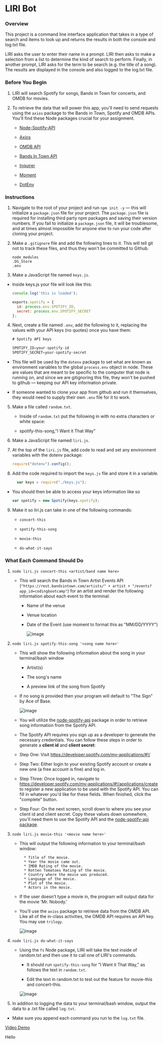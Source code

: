 # LIRI Bot

### Overview

This project is a command line interface application that takes in a type of search and items to look up and returns the results in both the console and log.txt file.

LIRI asks the user to enter their name in a prompt. LIRI then asks to make a selection from a list to determine the kind of search to perform. Finally, in another prompt, LIRI asks for the term to be search (e.g. the title of a song). The results are displayed in the console and also logged to the log.txt file.

### Before You Begin

1. LIRI will search Spotify for songs, Bands in Town for concerts, and OMDB for movies.

2. To retrieve the data that will power this app, you'll need to send requests using the `axios` package to the Bands in Town, Spotify      and OMDB APIs. You'll find these Node packages crucial for your assignment.

   * [Node-Spotify-API](https://www.npmjs.com/package/node-spotify-api)

   * [Axios](https://www.npmjs.com/package/axios)

   * [OMDB API](http://www.omdbapi.com)
   
   * [Bands In Town API](http://www.artists.bandsintown.com/bandsintown-api)

   * [Inquirer](https://www.npmjs.com/package/inquirer)

   * [Moment](https://www.npmjs.com/package/moment)

   * [DotEnv](https://www.npmjs.com/package/dotenv)
   
### Instructions

1. Navigate to the root of your project and run `npm init -y` &mdash; this will initialize a `package.json` file for your project. The      `package.json` file is required for installing third party npm packages and saving their version numbers. If you fail to initialize a    `package.json` file, it will be troublesome, and at times almost impossible for anyone else to run your code after cloning your           project.

2. Make a `.gitignore` file and add the following lines to it. This will tell git not to track these files, and thus they won't be          committed to Github.

    ```
    node_modules
    .DS_Store
    .env
    ```

3. Make a JavaScript file named `keys.js`.

  * Inside keys.js your file will look like this:

    ```js
    console.log('this is loaded');

    exports.spotify = {
      id: process.env.SPOTIFY_ID,
      secret: process.env.SPOTIFY_SECRET
    };
    ```

4. Next, create a file named `.env`, add the following to it, replacing the values with your API keys (no quotes) once you have them:

    ```js
    # Spotify API keys

    SPOTIFY_ID=your-spotify-id
    SPOTIFY_SECRET=your-spotify-secret

    ```

  * This file will be used by the `dotenv` package to set what are known as environment variables to the global `process.env` object in    node. These are values that are meant to be specific to the computer that node is running on, and since we are gitignoring this        file, they won't be pushed to github &mdash; keeping our API key information private.

  * If someone wanted to clone your app from github and run it themselves, they would need to supply their own `.env` file for it to       work.

5. Make a file called `random.txt`.

   * Inside of `random.txt` put the following in with no extra characters or white space:

   * spotify-this-song,"I Want it That Way"

6. Make a JavaScript file named `liri.js`.

7. At the top of the `liri.js` file, add code to read and set any environment variables with the dotenv package:

    ```js
    require("dotenv").config();
    ```

8. Add the code required to import the `keys.js` file and store it in a variable.

    ```js
      var keys = require("./keys.js");
    ```
  
* You should then be able to access your keys information like so

    ```js
    var spotify = new Spotify(keys.spotify);
    ```

9. Make it so liri.js can take in one of the following commands:

   * `concert-this`

   * `spotify-this-song`

   * `movie-this`

   * `do-what-it-says`

### What Each Command Should Do

1. `node liri.js concert-this <artist/band name here>`

   * This will search the Bands in Town Artist Events API (`"https://rest.bandsintown.com/artists/" + artist + "/events?app_id=codingbootcamp"`) for an artist and render the following information about each event to the terminal:

     * Name of the venue

     * Venue location

     * Date of the Event (use moment to format this as "MM/DD/YYYY")

        ![image](./assets/images/Sample_Concert_Search.JPG)

2. `node liri.js spotify-this-song '<song name here>'`

   * This will show the following information about the song in your terminal/bash window

     * Artist(s)

     * The song's name

     * A preview link of the song from Spotify


   * If no song is provided then your program will default to "The Sign" by Ace of Base.

        ![image](./assets/images/Sample_Song_Search.JPG)


   * You will utilize the [node-spotify-api](https://www.npmjs.com/package/node-spotify-api) package in order to retrieve song information from the Spotify API.

   * The Spotify API requires you sign up as a developer to generate the necessary credentials. You can follow these steps in order to generate a **client id** and **client secret**:

   * Step One: Visit <https://developer.spotify.com/my-applications/#!/>

   * Step Two: Either login to your existing Spotify account or create a new one (a free account is fine) and log in.

   * Step Three: Once logged in, navigate to <https://developer.spotify.com/my-applications/#!/applications/create> to register a new application to be used with the Spotify API. You can fill in whatever you'd like for these fields. When finished, click the "complete" button.

   * Step Four: On the next screen, scroll down to where you see your client id and client secret. Copy these values down somewhere, you'll need them to use the Spotify API and the [node-spotify-api package](https://www.npmjs.com/package/node-spotify-api).

3. `node liri.js movie-this '<movie name here>'`

   * This will output the following information to your terminal/bash window:

     ```
       * Title of the movie.
       * Year the movie came out.
       * IMDB Rating of the movie.
       * Rotten Tomatoes Rating of the movie.
       * Country where the movie was produced.
       * Language of the movie.
       * Plot of the movie.
       * Actors in the movie.
     ```

   * If the user doesn't type a movie in, the program will output data for the movie 'Mr. Nobody.'

   * You'll use the `axios` package to retrieve data from the OMDB API. Like all of the in-class activities, the OMDB API requires an API key. You may use `trilogy`.

      ![image](./assets/images/Sample_Movie_Search.JPG)

4. `node liri.js do-what-it-says`

   * Using the `fs` Node package, LIRI will take the text inside of random.txt and then use it to call one of LIRI's commands.

     * It should run `spotify-this-song` for "I Want it That Way," as follows the text in `random.txt`.

     * Edit the text in random.txt to test out the feature for movie-this and concert-this.

     ![image](./assets/images/Sample_Random_Search.JPG)

5. In addition to logging the data to your terminal/bash window, output the data to a .txt file called `log.txt`.

* Make sure you append each command you run to the `log.txt` file. 


[Video Demo](https://drive.google.com/file/d/1oOL2OoAM0BqHe-k-vx3HSSoGl4zSCf59/view)

Hello 